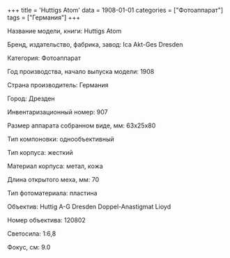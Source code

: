 +++
title = 'Huttigs Atom'
data = 1908-01-01
categories = ["Фотоаппарат"]
tags = ["Германия"]
+++

Название модели, книги: Huttigs Atom

Бренд, издательство, фабрика, завод: Ica Akt-Ges Dresden

Категория: Фотоаппарат

Год производства, начало выпуска модели: 1908

Страна производитель: Германия

Город: Дрезден

Инвентаризационный номер: 907

Размер аппарата  собранном виде, мм: 63х25х80

Тип компоновки: однообъективный

Тип корпуса: жесткий

Материал корпуса: метал, кожа

Длина открытого меха, мм: 70

Тип фотоматериала: пластина

Объектив: Huttig A-G Dresden Doppel-Anastigmat Lioyd

Номер объектива: 120802

Светосила: 1:6,8

Фокус, см: 9.0

